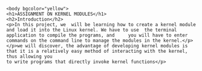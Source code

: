 

    <body bgcolor="yellow">
    <h1>ASSIGNMENT ON KERNEL MODULES</h1>
    <h2>Introduction</h2>
    <p>In this project, we  will be learning how to create a kernel module and load it into the Linux kernel. We have to use  the terminal application to compile the programs, and     you will have to enter commands on the command line to manage the modules in the kernel.</p>
    </p>we will discover, the advantage of developing kernel modules is that it is a relatively easy method of interacting with the kernel, thus allowing you
    to write programs that directly invoke kernel functions</p>
 </body>

